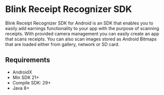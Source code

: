 # Blink Receipt Recognizer SDK

Blink Receipt Recognizer SDK for Android is an SDK that enables you to easily add earnings functionality to your app with the purpose of scanning receipts. With provided camera management you can easily create an app that scans receipts. You can also scan images stored as Android Bitmaps that are loaded either from gallery, network or SD card.

## <a name=requirements></a> Requirements
- AndroidX
- Min SDK 21+
- Compile SDK: 29+
- Java 8+